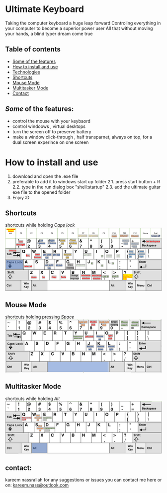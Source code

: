 # Ultimate Keyboard
Taking the computer keyboard a huge leap forward
Controling everything in your computer to become a superior power user
All that without moving your hands, a blind typer dream come true


## Table of contents
* [Some of the features](#Some-of-the-features)
* [How to install and use](#How-to-install-and-use)
* [Technologies](#technologies)
* [Shortcuts](#Shortcuts)
* [Mouse Mode](#Mouse-Mode)
* [Multitasker Mode](#Multitasker-Mode)
* [Contact](#contact)



## *Some* of the features:
* control the mouse with your keybaord
* control windoows , virtual desktops
* turn the screen off to preserve battery
* make a window click-through , half transparnet, always on top, for a dual screen experince on one screen


# How to install and use
1. download and open the .exe file 
2. preferable to add it to windows start up folder
2.1. press   start button + R
2.2. type in the run dialog box  "shell:startup"
2.3. add the ultimate guitar exe file to the opened folder
3. Enjoy :D

## Shortcuts

shortcuts while holding *Caps lock*
![alt text](https://github.com/kareemNass2357/UltimateKeyboard/blob/main/capslock.PNG?raw=true)
## Mouse Mode

shortcuts holding pressing *Space*
![alt text](https://github.com/kareemNass2357/UltimateKeyboard/blob/main/mouse%20mode.PNG?raw=true)
## Multitasker Mode

shortcuts while holding *Alt*
![alt text](https://github.com/kareemNass2357/UltimateKeyboard/blob/main/multitask%20mode.PNG?raw=true)


## contact:
kareem nassrallah
for any suggestions or issues you can contact me here or on: kareem.nass@outlook.com
